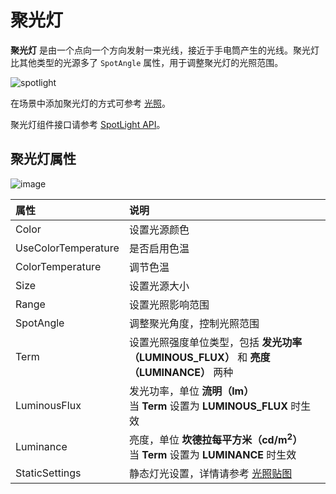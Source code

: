 # 聚光灯

**聚光灯** 是由一个点向一个方向发射一束光线，接近于手电筒产生的光线。聚光灯比其他类型的光源多了 `SpotAngle` 属性，用于调整聚光灯的光照范围。

![spotlight](spotlight/spot-light.jpg)

在场景中添加聚光灯的方式可参考 [光照](../light.md)。

聚光灯组件接口请参考 [SpotLight API](__APIDOC__/zh/#/docs/3.3/zh/component-light/Class/SpotLight)。

## 聚光灯属性

![image](spotlight/spot-light-prop.png)

| 属性 | 说明 |
| :------ | :--- |
| Color | 设置光源颜色 |
| UseColorTemperature | 是否启用色温 |
| ColorTemperature | 调节色温 |
| Size | 设置光源大小 |
| Range | 设置光照影响范围 |
| SpotAngle | 调整聚光角度，控制光照范围 |
| Term | 设置光照强度单位类型，包括 **发光功率（LUMINOUS_FLUX）** 和 **亮度（LUMINANCE）** 两种  |
| LuminousFlux | 发光功率，单位 **流明（lm）**<br>当 **Term** 设置为 **LUMINOUS_FLUX** 时生效  |
| Luminance | 亮度，单位 **坎德拉每平方米（cd/m<sup>2</sup>）**<br>当 **Term** 设置为 **LUMINANCE** 时生效 |
| StaticSettings | 静态灯光设置，详情请参考 [光照贴图](./lightmap.md) |

